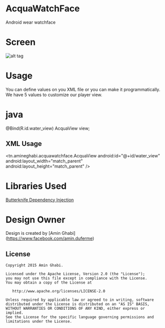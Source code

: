 # AcquaWatchFace

Android wear watchface

# Screen

![alt tag](http://i62.tinypic.com/qx9sfk.png)

# Usage

You can define values on you XML file or you can make it programmatically. We have 5 values to customize
our player view.


# java
 @Bind(R.id.water_view) AcquaView view;

## XML Usage
<tn.amineghabi.acquawatchface.AcquaView
        android:id="@+id/water_view"
        android:layout_width="match_parent"
        android:layout_height="match_parent" />

# Libraries Used

[Butterknife Dependency Injection](https://github.com/JakeWharton/butterknife)

# Design Owner

Design is created by [Amin Ghabi] (https://www.facebook.com/amin.duferme)

License
--------


    Copyright 2015 Amin Ghabi.

    Licensed under the Apache License, Version 2.0 (the "License");
    you may not use this file except in compliance with the License.
    You may obtain a copy of the License at

       http://www.apache.org/licenses/LICENSE-2.0

    Unless required by applicable law or agreed to in writing, software
    distributed under the License is distributed on an "AS IS" BASIS,
    WITHOUT WARRANTIES OR CONDITIONS OF ANY KIND, either express or implied.
    See the License for the specific language governing permissions and
    limitations under the License.



